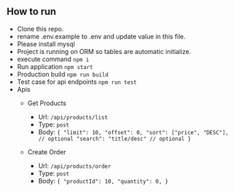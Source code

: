 ## How to run

- Clone this repo.
- rename .env.example to .env and update value in this file.
- Please install mysql
- Project is running on ORM so tables are automatic initialize.
- execute command `npm i`
- Run application `npm start`
- Production build `npm run build`
- Test case for api endpoints `npm run test`
- Apis
  - Get Products 
    - Url: `/api/products/list`
    - Type: `post`
    - Body: `{
        "limit": 10,
        "offset": 0,
        "sort": ["price", "DESC"], // optional
        "search": "title/desc" // optional
    }`

  - Create Order 
    - Url: `/api/products/order`
    - Type: `post`
    - Body: `{
        "productId": 10,
        "quantity": 0,
    }`


  
